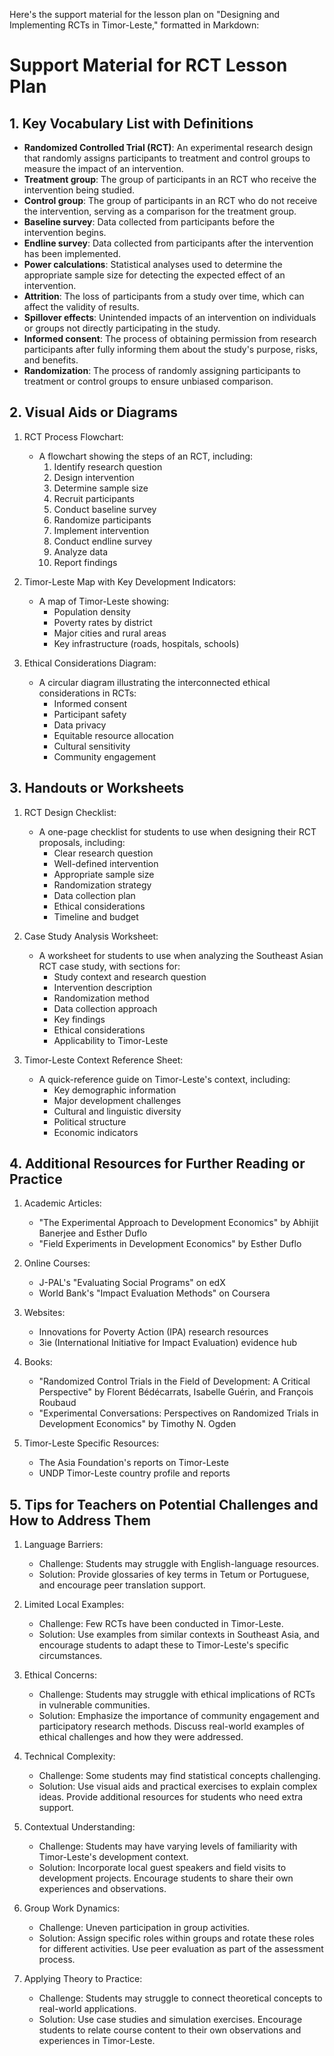 Here's the support material for the lesson plan on "Designing and Implementing RCTs in Timor-Leste," formatted in Markdown:

# Support Material for RCT Lesson Plan

## 1. Key Vocabulary List with Definitions

- **Randomized Controlled Trial (RCT)**: An experimental research design that randomly assigns participants to treatment and control groups to measure the impact of an intervention.
- **Treatment group**: The group of participants in an RCT who receive the intervention being studied.
- **Control group**: The group of participants in an RCT who do not receive the intervention, serving as a comparison for the treatment group.
- **Baseline survey**: Data collected from participants before the intervention begins.
- **Endline survey**: Data collected from participants after the intervention has been implemented.
- **Power calculations**: Statistical analyses used to determine the appropriate sample size for detecting the expected effect of an intervention.
- **Attrition**: The loss of participants from a study over time, which can affect the validity of results.
- **Spillover effects**: Unintended impacts of an intervention on individuals or groups not directly participating in the study.
- **Informed consent**: The process of obtaining permission from research participants after fully informing them about the study's purpose, risks, and benefits.
- **Randomization**: The process of randomly assigning participants to treatment or control groups to ensure unbiased comparison.

## 2. Visual Aids or Diagrams

1. RCT Process Flowchart:
   - A flowchart showing the steps of an RCT, including:
     1. Identify research question
     2. Design intervention
     3. Determine sample size
     4. Recruit participants
     5. Conduct baseline survey
     6. Randomize participants
     7. Implement intervention
     8. Conduct endline survey
     9. Analyze data
     10. Report findings

2. Timor-Leste Map with Key Development Indicators:
   - A map of Timor-Leste showing:
     - Population density
     - Poverty rates by district
     - Major cities and rural areas
     - Key infrastructure (roads, hospitals, schools)

3. Ethical Considerations Diagram:
   - A circular diagram illustrating the interconnected ethical considerations in RCTs:
     - Informed consent
     - Participant safety
     - Data privacy
     - Equitable resource allocation
     - Cultural sensitivity
     - Community engagement

## 3. Handouts or Worksheets

1. RCT Design Checklist:
   - A one-page checklist for students to use when designing their RCT proposals, including:
     - Clear research question
     - Well-defined intervention
     - Appropriate sample size
     - Randomization strategy
     - Data collection plan
     - Ethical considerations
     - Timeline and budget

2. Case Study Analysis Worksheet:
   - A worksheet for students to use when analyzing the Southeast Asian RCT case study, with sections for:
     - Study context and research question
     - Intervention description
     - Randomization method
     - Data collection approach
     - Key findings
     - Ethical considerations
     - Applicability to Timor-Leste

3. Timor-Leste Context Reference Sheet:
   - A quick-reference guide on Timor-Leste's context, including:
     - Key demographic information
     - Major development challenges
     - Cultural and linguistic diversity
     - Political structure
     - Economic indicators

## 4. Additional Resources for Further Reading or Practice

1. Academic Articles:
   - "The Experimental Approach to Development Economics" by Abhijit Banerjee and Esther Duflo
   - "Field Experiments in Development Economics" by Esther Duflo

2. Online Courses:
   - J-PAL's "Evaluating Social Programs" on edX
   - World Bank's "Impact Evaluation Methods" on Coursera

3. Websites:
   - Innovations for Poverty Action (IPA) research resources
   - 3ie (International Initiative for Impact Evaluation) evidence hub

4. Books:
   - "Randomized Control Trials in the Field of Development: A Critical Perspective" by Florent Bédécarrats, Isabelle Guérin, and François Roubaud
   - "Experimental Conversations: Perspectives on Randomized Trials in Development Economics" by Timothy N. Ogden

5. Timor-Leste Specific Resources:
   - The Asia Foundation's reports on Timor-Leste
   - UNDP Timor-Leste country profile and reports

## 5. Tips for Teachers on Potential Challenges and How to Address Them

1. Language Barriers:
   - Challenge: Students may struggle with English-language resources.
   - Solution: Provide glossaries of key terms in Tetum or Portuguese, and encourage peer translation support.

2. Limited Local Examples:
   - Challenge: Few RCTs have been conducted in Timor-Leste.
   - Solution: Use examples from similar contexts in Southeast Asia, and encourage students to adapt these to Timor-Leste's specific circumstances.

3. Ethical Concerns:
   - Challenge: Students may struggle with ethical implications of RCTs in vulnerable communities.
   - Solution: Emphasize the importance of community engagement and participatory research methods. Discuss real-world examples of ethical challenges and how they were addressed.

4. Technical Complexity:
   - Challenge: Some students may find statistical concepts challenging.
   - Solution: Use visual aids and practical exercises to explain complex ideas. Provide additional resources for students who need extra support.

5. Contextual Understanding:
   - Challenge: Students may have varying levels of familiarity with Timor-Leste's development context.
   - Solution: Incorporate local guest speakers and field visits to development projects. Encourage students to share their own experiences and observations.

6. Group Work Dynamics:
   - Challenge: Uneven participation in group activities.
   - Solution: Assign specific roles within groups and rotate these roles for different activities. Use peer evaluation as part of the assessment process.

7. Applying Theory to Practice:
   - Challenge: Students may struggle to connect theoretical concepts to real-world applications.
   - Solution: Use case studies and simulation exercises. Encourage students to relate course content to their own observations and experiences in Timor-Leste.